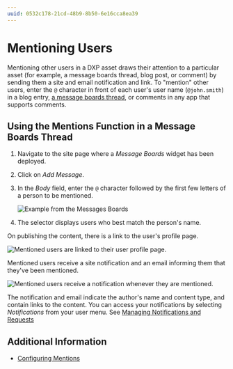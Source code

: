 ```yaml
---
uuid: 0532c178-21cd-48b9-8b50-6e16cca8ea39
---
```

# Mentioning Users

Mentioning other users in a DXP asset draws their attention to a particular asset (for example, a message boards thread, blog post, or comment) by sending them a site and email notification and link. To "mention" other users, enter the `@` character in front of each user's user name (`@john.smith`) in a blog entry, [a message boards thread](../../message-boards/user-guide/creating-message-boards-threads.md), or comments in any app that supports comments.

## Using the Mentions Function in a Message Boards Thread

1. Navigate to the site page where a _Message Boards_ widget has been deployed.
1. Click on _Add Message_.
1. In the _Body_ field, enter the `@` character followed by the first few letters of a person to be mentioned.

    ![Example from the Messages Boards](./mentioning-users/images/01.png)

1. The selector displays users who best match the person's name.

On publishing the content, there is a link to the user's profile page.

![Mentioned users are linked to their user profile page.](./mentioning-users/images/02.png)

Mentioned users receive a site notification and an email informing them that they've been mentioned.

![Mentioned users receive a notification whenever they are mentioned.](./mentioning-users/images/03.png)

The notification and email indicate the author's name and content type, and contain links to the content. You can access your notifications by selecting *Notifications* from your user menu. See [Managing Notifications and Requests](./managing-notifications-and-requests.md)

## Additional Information

* [Configuring Mentions](./configuring-mentions.md)
